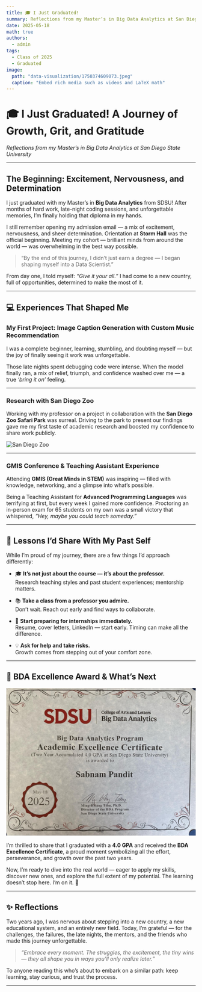 ```yaml
---
title: 🎓 I Just Graduated!
summary: Reflections from my Master’s in Big Data Analytics at San Diego State University
date: 2025-05-18
math: true
authors:
  - admin
tags:
  - Class of 2025
  - Graduated
image:
  path: "data-visualization/1750374609073.jpeg"
  caption: "Embed rich media such as videos and LaTeX math"
---
```


# 🎓 I Just Graduated! A Journey of Growth, Grit, and Gratitude

*Reflections from my Master’s in Big Data Analytics at San Diego State University*

---

## The Beginning: Excitement, Nervousness, and Determination

I just graduated with my Master’s in **Big Data Analytics** from SDSU! After months of hard work, late-night coding sessions, and unforgettable memories, I’m finally holding that diploma in my hands.  

I still remember opening my admission email — a mix of excitement, nervousness, and sheer determination. Orientation at **Storm Hall** was the official beginning. Meeting my cohort — brilliant minds from around the world — was overwhelming in the best way possible.  

> “By the end of this journey, I didn’t just earn a degree — I began shaping myself into a Data Scientist.”

From day one, I told myself: *“Give it your all.”* I had come to a new country, full of opportunities, determined to make the most of it.

---

## 💻 Experiences That Shaped Me

### My First Project: Image Caption Generation with Custom Music Recommendation

I was a complete beginner, learning, stumbling, and doubting myself — but the joy of finally seeing it work was unforgettable.  

Those late nights spent debugging code were intense. When the model finally ran, a mix of relief, triumph, and confidence washed over me — a true *‘bring it on’* feeling.  



---

### Research with San Diego Zoo

Working with my professor on a project in collaboration with the **San Diego Zoo Safari Park** was surreal. Driving to the park to present our findings gave me my first taste of academic research and boosted my confidence to share work publicly.  

![San Diego Zoo](IMG_3083.jpg)  

---

### GMIS Conference & Teaching Assistant Experience

Attending **GMIS (Great Minds in STEM)** was inspiring — filled with knowledge, networking, and a glimpse into what’s possible.  

Being a Teaching Assistant for **Advanced Programming Languages** was terrifying at first, but every week I gained more confidence. Proctoring an in-person exam for 65 students on my own was a small victory that whispered, *“Hey, maybe you could teach someday.”*  

---

## 🔄 Lessons I’d Share With My Past Self

While I’m proud of my journey, there are a few things I’d approach differently:

- 🎓 **It’s not just about the course — it’s about the professor.**  
  Research teaching styles and past student experiences; mentorship matters.

- 📚 **Take a class from a professor you admire.**  
  Don’t wait. Reach out early and find ways to collaborate.

- 💼 **Start preparing for internships immediately.**  
  Resume, cover letters, LinkedIn — start early. Timing can make all the difference.

- 💡 **Ask for help and take risks.**  
  Growth comes from stepping out of your comfort zone.

---

## 🏅 BDA Excellence Award & What’s Next
![BDA Excellence Award](BDA.jpg)  

I’m thrilled to share that I graduated with a **4.0 GPA** and received the **BDA Excellence Certificate**, a proud moment symbolizing all the effort, perseverance, and growth over the past two years.  

Now, I’m ready to dive into the real world — eager to apply my skills, discover new ones, and explore the full extent of my potential. The learning doesn’t stop here. I’m on it. 💪  

---

## ✨ Reflections

Two years ago, I was nervous about stepping into a new country, a new educational system, and an entirely new field. Today, I’m grateful — for the challenges, the failures, the late nights, the mentors, and the friends who made this journey unforgettable.  

> *“Embrace every moment. The struggles, the excitement, the tiny wins — they all shape you in ways you’ll only realize later.”*

To anyone reading this who’s about to embark on a similar path: keep learning, stay curious, and trust the process.

---

